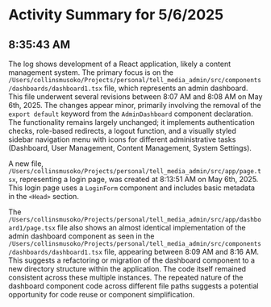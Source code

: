 # Activity Summary for 5/6/2025

## 8:35:43 AM
The log shows development of a React application, likely a content management system.  The primary focus is on the `/Users/collinsmusoko/Projects/personal/tell_media_admin/src/components/dashboards/dashboard1.tsx` file, which represents an admin dashboard.  This file underwent several revisions between 8:07 AM and 8:08 AM on May 6th, 2025.  The changes appear minor, primarily involving the removal of the `export default` keyword from the `AdminDashboard` component declaration. The functionality remains largely unchanged; it implements authentication checks, role-based redirects, a logout function, and a visually styled sidebar navigation menu with icons for different administrative tasks (Dashboard, User Management, Content Management, System Settings).

A new file, `/Users/collinsmusoko/Projects/personal/tell_media_admin/src/app/page.tsx`, representing a login page, was created at 8:13:51 AM on May 6th, 2025. This login page uses a `LoginForm` component and includes basic metadata in the `<Head>` section.

The `/Users/collinsmusoko/Projects/personal/tell_media_admin/src/app/dashboard1/page.tsx` file also shows an almost identical implementation of the admin dashboard component as seen in the `/Users/collinsmusoko/Projects/personal/tell_media_admin/src/components/dashboards/dashboard1.tsx` file, appearing between 8:09 AM and 8:16 AM.  This suggests a refactoring or migration of the dashboard component to a new directory structure within the application.  The code itself remained consistent across these multiple instances.  The repeated nature of the dashboard component code across different file paths suggests a potential opportunity for code reuse or component simplification.
